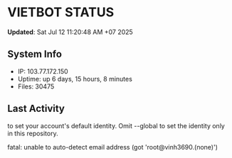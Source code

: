 # VIETBOT STATUS
**Updated**: Sat Jul 12 11:20:48 AM +07 2025

## System Info
- IP: 103.77.172.150
- Uptime: up 6 days, 15 hours, 8 minutes
- Files: 30475

## Last Activity

to set your account's default identity.
Omit --global to set the identity only in this repository.

fatal: unable to auto-detect email address (got 'root@vinh3690.(none)')
